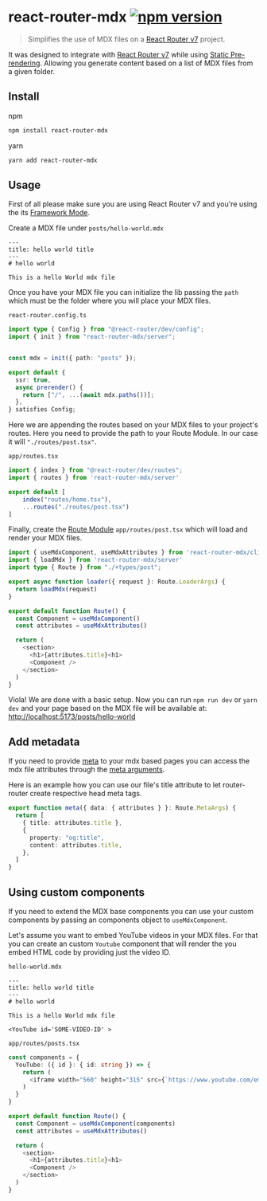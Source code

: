 # react-router-mdx [![npm version](https://img.shields.io/npm/v/react-router-mdx)](https://www.npmjs.com/package/react-router-mdx)

> Simplifies the use of MDX files on a [React Router v7](https://reactrouter.com/home) project.

It was designed to integrate with [React Router v7](https://reactrouter.com/home) while using [Static Pre-rendering](https://reactrouter.com/start/framework/rendering#static-pre-rendering). Allowing you generate content based on a list of MDX files from a given folder.

## Install

npm

```sh
npm install react-router-mdx
```

yarn 

```sh
yarn add react-router-mdx
```

## Usage

First of all please make sure you are using React Router v7 and you're using the its [Framework Mode](https://reactrouter.com/start/framework/installation).

Create a MDX file under `posts/hello-world.mdx`

```mdx
---
title: hello world title
---
# hello world

This is a hello World mdx file
```

Once you have your MDX file you can initialize the lib passing the `path` which must be the folder where you will place your MDX files.

`react-router.config.ts`

```ts
import type { Config } from "@react-router/dev/config";
import { init } from "react-router-mdx/server";


const mdx = init({ path: "posts" });

export default {
  ssr: true,
  async prerender() {
    return ["/", ...(await mdx.paths())];
  },
} satisfies Config;
```

Here we are appending the routes based on your MDX files to your project's routes. Here you need to provide the path to your Route Module. In our case it will `"./routes/post.tsx"`.

`app/routes.tsx`

```ts
import { index } from "@react-router/dev/routes";
import { routes } from 'react-router-mdx/server'

export default [
    index("routes/home.tsx"),
    ...routes("./routes/post.tsx")
]
```

Finally, create the [Route Module](https://reactrouter.com/start/framework/route-module#introduction) `app/routes/post.tsx` which will load and render your MDX files.

```ts
import { useMdxComponent, useMdxAttributes } from 'react-router-mdx/client'
import { loadMdx } from 'react-router-mdx/server'
import type { Route } from "./+types/post";

export async function loader({ request }: Route.LoaderArgs) {
  return loadMdx(request)
}

export default function Route() {
  const Component = useMdxComponent()
  const attributes = useMdxAttributes()

  return (
    <section>
      <h1>{attributes.title}<h1>
      <Component />
    </section>
  )
}
```

Viola! We are done with a basic setup. Now you can run `npm run dev` or `yarn dev` and your page based on the MDX file will be available at: [http://localhost:5173/posts/hello-world](http://localhost:5173/posts/hello-world)


## Add metadata

If you need to provide [meta](https://reactrouter.com/start/framework/route-module#meta) to your mdx based pages you can access the mdx file attributes through the [meta arguments](https://api.reactrouter.com/v7/interfaces/react_router.MetaArgs).

Here is an example how you can use our file's title attribute to let router-router create respective head meta tags.

```ts
export function meta({ data: { attributes } }: Route.MetaArgs) {
  return [
    { title: attributes.title },
    {
      property: "og:title",
      content: attributes.title,
    },
  ]
}
```

## Using custom components

If you need to extend the MDX base components you can use your custom components by passing an components object to `useMdxComponent`.

Let's assume you want to embed YouTube videos in your MDX files. For that you can create an custom `Youtube` component that will render the you embed HTML code by providing just the video ID.

`hello-world.mdx`
```mdx
---
title: hello world title
---
# hello world

This is a hello World mdx file

<YouTube id='SOME-VIDEO-ID' >
```

`app/routes/posts.tsx`
```ts
const components = {
  YouTube: ({ id }: { id: string }) => {
    return (
      <iframe width="560" height="315" src={`https://www.youtube.com/embed/${id}`} title="YouTube video player" frameborder="0" allow="accelerometer; autoplay; clipboard-write; encrypted-media; gyroscope; picture-in-picture; web-share" referrerpolicy="strict-origin-when-cross-origin" allowfullscreen />
    )
  }
}

export default function Route() {
  const Component = useMdxComponent(components)
  const attributes = useMdxAttributes()

  return (
    <section>
      <h1>{attributes.title}<h1>
      <Component />
    </section>
  )
}
```
